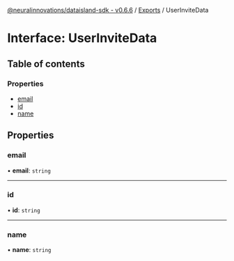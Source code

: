 [@neuralinnovations/dataisland-sdk - v0.6.6](../../README.md) / [Exports](../modules.md) / UserInviteData

# Interface: UserInviteData

## Table of contents

### Properties

- [email](UserInviteData.md#email)
- [id](UserInviteData.md#id)
- [name](UserInviteData.md#name)

## Properties

### email

• **email**: `string`

___

### id

• **id**: `string`

___

### name

• **name**: `string`
